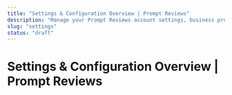 ```yaml
---
title: "Settings & Configuration Overview | Prompt Reviews"
description: "Manage your Prompt Reviews account settings, business profile, team members, billing, and customization options."
slug: "settings"
status: "draft"
---
```


# Settings & Configuration Overview | Prompt Reviews

